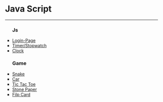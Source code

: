 <html>
<head>
</head>
<body>
  <h1>Java Script</h1>
  <hr>
  <ul type="square">
    <h3>Js</h3>
    <li><a href="https://nevilpala.github.io/js/login" target="_blank">Login-Page</a></li>
    <li><a href="https://nevilpala.github.io/js/timer" target="_blank">Timer/Stopwatch</a></li>
    <li><a href="https://nevilpala.github.io/js/time" target="_blank">Clock</a></li>
  </ul>
  <ul type="square">
    <h3>Game</h3>
    <li><a target="_blank" href="https://nevilpala.github.io/js/snake">Snake</a></li>
    <li><a target="_blank" href="https://nevilpala.github.io/js/car">Car</a></li>
    <li><a target="_blank" href="https://nevilpala.github.io/js/tic">Tic Tac Toe</a></li>
    <li><a target="_blank" href="https://nevilpala.github.io/js/stonepaper">Stone Paper</a></li>
    <li><a target="_blank" href="https://nevilpala.github.io/js/flipcard">Filp Card</a></li>
  </ul>
</body>
